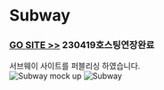 # Subway
### [GO SITE >>](http://sitetestuser2.dothome.co.kr/subway-master/) 230419호스팅연장완료
서브웨이 사이트를 퍼블리싱 하였습니다.
<br>
![Subway mock up](https://user-images.githubusercontent.com/48042650/69002462-2eb7c900-0933-11ea-804c-91da6c9b7953.jpg)
![Subway](https://user-images.githubusercontent.com/48042650/69002463-324b5000-0933-11ea-9059-ce597b14f1f3.jpg)

